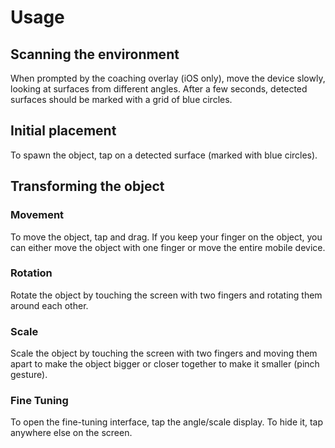 # Usage
## Scanning the environment
When prompted by the coaching overlay (iOS only), move the device slowly, looking at surfaces from different angles.
After a few seconds, detected surfaces should be marked with a grid of blue circles.

## Initial placement
To spawn the object, tap on a detected surface (marked with blue circles).

## Transforming the object
### Movement
To move the object, tap and drag. If you keep your finger on the object, you can either move the object with one finger or move the entire mobile device.

### Rotation
Rotate the object by touching the screen with two fingers and rotating them around each other.

### Scale
Scale the object by touching the screen with two fingers and moving them apart to make the object bigger or closer together to make it smaller (pinch gesture).

### Fine Tuning
To open the fine-tuning interface, tap the angle/scale display. To hide it, tap anywhere else on the screen.



